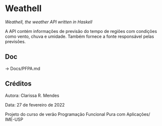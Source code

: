 # Weathell

*Weathell, the weather API written in Haskell*

A API contém informações de previsão do tempo de regiões com condições como vento, chuva e umidade. Também fornece a fonte responsável pelas previsões.

## Doc

-> Docs/PFPA.md

## Créditos

Autora: Clarissa R. Mendes

Data: 27 de fevereiro de 2022

Projeto do curso de verão Programação Funcional Pura com Aplicações/ IME-USP